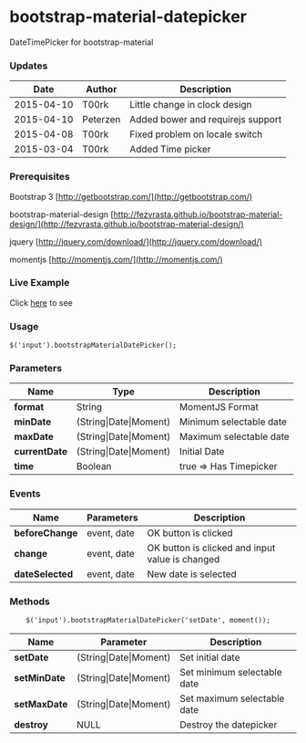 # bootstrap-material-datepicker
DateTimePicker for bootstrap-material

### Updates

| Date				| Author			| Description										|
| ----------------- | ----------------- | ------------------------------------------------- |
| 2015-04-10		| T00rk				| Little change in clock design						|
| 2015-04-10		| Peterzen			| Added bower and requirejs support					|
| 2015-04-08		| T00rk				| Fixed problem on locale switch					|
| 2015-03-04		| T00rk				| Added Time picker									|


### Prerequisites

Bootstrap 3 [http://getbootstrap.com/](http://getbootstrap.com/)

bootstrap-material-design [http://fezvrasta.github.io/bootstrap-material-design/](http://fezvrasta.github.io/bootstrap-material-design/)

jquery [http://jquery.com/download/](http://jquery.com/download/)

momentjs [http://momentjs.com/](http://momentjs.com/)

### Live Example

Click [here](http://t00rk.github.io/bootstrap-material-datepicker/) to see

### Usage

	$('input').bootstrapMaterialDatePicker();
	
### Parameters

| Name				| Type							| Description				|
| ----------------- | ----------------------------- | ------------------------- |
| **format**		| String						| MomentJS Format			|
| **minDate**		| (String\|Date\|Moment)		| Minimum selectable date	|
| **maxDate**		| (String\|Date\|Moment)		| Maximum selectable date	|
| **currentDate**	| (String\|Date\|Moment)		| Initial Date				|
| **time**			| Boolean						| true => Has Timepicker	|


### Events

| Name				| Parameters				| Description										|
| ----------------- | ------------------------- | ------------------------------------------------- |
| **beforeChange**	| event, date				| OK button is clicked								|
| **change**		| event, date				| OK button is clicked and input value is changed	|
| **dateSelected**	| event, date				| New date is selected								|


### Methods

        $('input').bootstrapMaterialDatePicker('setDate', moment());

| Name				| Parameter					| Description					|
| ----------------- | ------------------------- | ----------------------------- |
| **setDate**		| (String\|Date\|Moment)	| Set initial date				|
| **setMinDate**	| (String\|Date\|Moment)	| Set minimum selectable date	|
| **setMaxDate**	| (String\|Date\|Moment)	| Set maximum selectable date	|
| **destroy**		| NULL						| Destroy the datepicker		|

	
